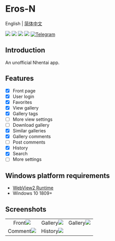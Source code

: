 # Eros-N
English | [简体中文](https://github.com/honjow/eros_n/blob/master/README_cn.md)

[![](https://img.shields.io/github/downloads/honjow/eros_n/total.svg)](https://gitHub.com/honjow/eros_n/releases)
[![](https://img.shields.io/github/downloads/honjow/eros_n/latest/total)](https://github.com/honjow/eros_n/releases/latest)
[![](https://img.shields.io/github/v/release/honjow/eros_n)](https://github.com/honjow/eros_n/releases/latest)
[![](https://img.shields.io/github/stars/honjow/eros_n)]()
[![Telegram](https://img.shields.io/badge/chat-on%20Telegram-blue.svg)](https://t.me/joinchat/AEj27KMQe0JiMmUx)

## Introduction
An unofficial Nhentai app.

## Features
- [x] Front page
- [x] User login
- [x] Favorites
- [x] View gallery
- [x] Gallery tags
- [ ] More view settings
- [ ] Download gallery
- [x] Similar galleries
- [x] Gallery comments
- [ ] Post comments
- [x] History
- [x] Search
- [ ] More settings

## Windows platform requirements
- [WebView2 Runtime](https://developer.microsoft.com/en-us/microsoft-edge/webview2/)
- Windows 10 1809+

## Screenshots
|                                                                                              |                                                                                              |                                                                                              |
|:--------------------------------------------------------------------------------------------:|:--------------------------------------------------------------------------------------------:|:--------------------------------------------------------------------------------------------:|
|   Front![](https://raw.githubusercontent.com/honjow/eros_n/master/screenshots/home_1.jpg)    | Gallery![](https://raw.githubusercontent.com/honjow/eros_n/master/screenshots/gallery_1.jpg) | Gallery![](https://raw.githubusercontent.com/honjow/eros_n/master/screenshots/gallery_2.jpg) |
| Comment![](https://raw.githubusercontent.com/honjow/eros_n/master/screenshots/comment_1.jpg) | History![](https://raw.githubusercontent.com/honjow/eros_n/master/screenshots/history_1.jpg) ||
